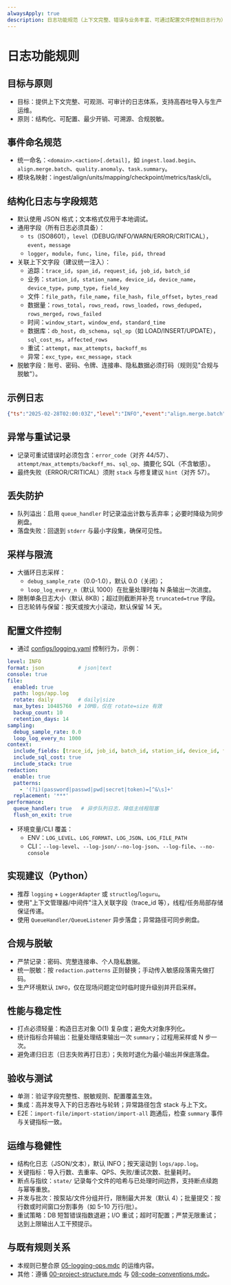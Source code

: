 ```yaml
---
alwaysApply: true
description: 日志功能规范（上下文完整、错误与业务丰富、可通过配置文件控制日志行为）
---
```

# 日志功能规则

## 目标与原则
- 目标：提供上下文完整、可观测、可审计的日志体系，支持高吞吐导入与生产运维。
- 原则：结构化、可配置、最少开销、可溯源、合规脱敏。

## 事件命名规范
- 统一命名：`<domain>.<action>[.detail]`，如 `ingest.load.begin`、`align.merge.batch`、`quality.anomaly`、`task.summary`。
- 模块名映射：ingest/align/units/mapping/checkpoint/metrics/task/cli。

## 结构化日志与字段规范
- 默认使用 JSON 格式；文本格式仅用于本地调试。
- 通用字段（所有日志必须具备）：
  - `ts`（ISO8601），`level`（DEBUG/INFO/WARN/ERROR/CRITICAL），`event`，`message`
  - `logger`，`module`，`func`，`line`，`file`，`pid`，`thread`
- 关联上下文字段（建议统一注入）：
  - 追踪：`trace_id`，`span_id`，`request_id`，`job_id`，`batch_id`
  - 业务：`station_id`，`station_name`，`device_id`，`device_name`，`device_type`，`pump_type`，`field_key`
  - 文件：`file_path`，`file_name`，`file_hash`，`file_offset`，`bytes_read`
  - 数据量：`rows_total`，`rows_read`，`rows_loaded`，`rows_deduped`，`rows_merged`，`rows_failed`
  - 时间：`window_start`，`window_end`，`standard_time`
  - 数据库：`db_host`，`db_schema`，`sql_op`（如 LOAD/INSERT/UPDATE），`sql_cost_ms`，`affected_rows`
  - 重试：`attempt`，`max_attempts`，`backoff_ms`
  - 异常：`exc_type`，`exc_message`，`stack`
- 脱敏字段：账号、密码、令牌、连接串、隐私数据必须打码（规则见"合规与脱敏"）。

## 示例日志
```json
{"ts":"2025-02-28T02:00:03Z","level":"INFO","event":"align.merge.batch","trace_id":"t-...","job_id":"j-...","batch_id":"b-42","station_id":12,"device_id":345,"rows_merged":50000,"sql_cost_ms":320,"affected_rows":49876}
```

## 异常与重试记录
- 记录可重试错误时必须包含：`error_code`（对齐 44/57）、`attempt/max_attempts/backoff_ms`、`sql_op`、摘要化 SQL（不含敏感）。
- 最终失败（ERROR/CRITICAL）须附 `stack` 与修复建议 `hint`（对齐 57）。

## 丢失防护
- 队列溢出：启用 `queue_handler` 时记录溢出计数与丢弃率；必要时降级为同步刷盘。
- 落盘失败：回退到 `stderr` 与最小字段集，确保可见性。

## 采样与限流
- 大循环日志采样：
  - `debug_sample_rate`（0.0-1.0），默认 0.0（关闭）；
  - `loop_log_every_n`（默认 1000）在批量处理时每 N 条输出一次进度。
- 限制单条日志大小（默认 8KB）；超过则截断并补充 `truncated=true` 字段。
- 日志轮转与保留：按天或按大小滚动，默认保留 14 天。

## 配置文件控制
- 通过 [configs/logging.yaml](mdc:configs/logging.yaml) 控制行为，示例：
```yaml
level: INFO
format: json           # json|text
console: true
file:
  enabled: true
  path: logs/app.log
  rotate: daily        # daily|size
  max_bytes: 10485760  # 10MB，仅在 rotate=size 有效
  backup_count: 10
  retention_days: 14
sampling:
  debug_sample_rate: 0.0
  loop_log_every_n: 1000
context:
  include_fields: [trace_id, job_id, batch_id, station_id, device_id, file_path]
  include_sql_cost: true
  include_stack: true
redaction:
  enable: true
  patterns:
    - '(?i)(password|passwd|pwd|secret|token)=[^&\s]+'
  replacement: '***'
performance:
  queue_handler: true   # 异步队列日志，降低主线程阻塞
  flush_on_exit: true
```
- 环境变量/CLI 覆盖：
  - ENV：`LOG_LEVEL`、`LOG_FORMAT`、`LOG_JSON`、`LOG_FILE_PATH`
  - CLI：`--log-level`、`--log-json/--no-log-json`、`--log-file`、`--no-console`

## 实现建议（Python）
- 推荐 `logging` + `LoggerAdapter` 或 `structlog`/`loguru`。
- 使用"上下文管理器/中间件"注入关联字段（trace_id 等），线程/任务局部存储保证传递。
- 使用 `QueueHandler/QueueListener` 异步落盘；异常路径可同步刷盘。

## 合规与脱敏
- 严禁记录：密码、完整连接串、个人隐私数据。
- 统一脱敏：按 `redaction.patterns` 正则替换；手动传入敏感段落需先做打码。
- 生产环境默认 `INFO`，仅在现场问题定位时临时提升级别并开启采样。

## 性能与稳定性
- 打点必须轻量：构造日志对象 O(1) 复杂度；避免大对象序列化。
- 统计指标合并输出：批量处理结束输出一次 `summary`；过程用采样或 N 步一次。
- 避免递归日志（日志失败再打日志）；失败时退化为最小输出并保底落盘。

## 验收与测试
- 单测：验证字段完整性、脱敏规则、配置覆盖生效。
- 集成：高并发导入下的日志吞吐与轮转；异常路径包含 stack 与上下文。
- E2E：`import-file/import-station/import-all` 跑通后，检查 `summary` 事件与关键指标一致。

## 运维与稳健性
- 结构化日志（JSON/文本），默认 INFO；按天滚动到 `logs/app.log`。
- 关键指标：导入行数、去重率、QPS、失败/重试次数、批量耗时。
- 断点与指纹：`state/` 记录每个文件的哈希与已处理时间边界，支持断点续跑与幂等重放。
- 并发与批次：按泵站/文件分组并行，限制最大并发（默认 4）；批量提交：按行数或时间窗口分割事务（如 5-10 万行/批）。
- 重试策略：DB 短暂错误指数退避；I/O 重试；超时可配置；严禁无限重试；达到上限输出人工干预提示。

## 与既有规则关系
- 本规则已整合原 [05-logging-ops.mdc](mdc:.cursor/rules/05-logging-ops.mdc) 的运维内容。
- 其他：遵循 [00-project-structure.mdc](mdc:.cursor/rules/00-project-structure.mdc) 与 [08-code-conventions.mdc](mdc:.cursor/rules/08-code-conventions.mdc)。